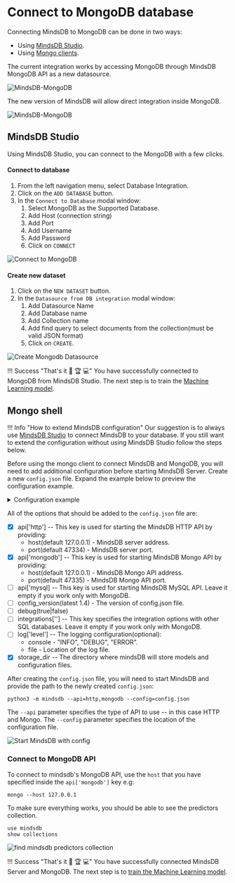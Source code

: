 # Connect to MongoDB database

Connecting MindsDB to MongoDB can be done in two ways:

* Using [MindsDB Studio](#mindsdb-studio).
* Using [Mongo clients](#mongo-shell).

The current integration works by accessing MongoDB through MindsDB MongoDB API as a new datasource.

![MindsDB-MongoDB](/assets/databases/mongodb/mongo-mdb-current.png)

The new version of MindsDB will allow direct integration inside MongoDB.

![MindsDB-MongoDB](/assets/databases/mongodb/mongo-mdb.png)


## MindsDB Studio

Using MindsDB Studio, you can connect to the MongoDB with a few clicks.

#### Connect to database

1. From the left navigation menu, select Database Integration.
2. Click on the `ADD DATABASE` button.
3. In the `Connect to Database` modal window:
    1. Select MongoDB as the Supported Database.
    2. Add Host (connection string)
    3. Add Port
    4. Add Username
    5. Add Password
    6. Click on `CONNECT`


![Connect to MongoDB](/assets/data/mongo/mongo.gif)

#### Create new dataset

1. Click on the `NEW DATASET` button.
2. In the `Datasource from DB integration` modal window:
    1. Add Datasource Name
    2. Add Database name
    3. Add Collection name
    3. Add find query to select documents from the collection(must be valid JSON format)
    4. Click on `CREATE`.

![Create Mongodb Datasource](/assets/data/mongo/mongo-ds.gif)

!!! Success "That's it :tada: :trophy:  :computer:"
    You have successfully connected to MongoDB from MindsDB Studio. The next step is to train the [Machine Learning model](/model/train).


## Mongo shell


!!! Info "How to extend MindsDB configuration"
    Our suggestion is to always use [MindsDB Studio](/datasources/mariadb/#mindsdb-studio) to connect MindsDB to your database. If you still want to extend the configuration without using MindsDB Studio follow the steps below.

Before using the mongo client to connect MindsDB and MongoDB, you will need to add additional configuration before starting MindsDB Server. Create a new `config.json` file. Expand the example below to preview the configuration example.

<details class="success">
   <summary> Configuration example</summary> 
```json
{
    "api": {
        "http": {
            "host": "127.0.0.1",
            "port": "47334"
        },
        "mysql": {}
        "mongodb": {
            "host": "127.0.0.1",
            "port": "47336"
        }
    },
    "config_version": "1.4",
    "debug": true,
    "integrations": {},
    "storage_dir": "/mindsdb_storage"
}
```       
</details>

All of the options that should be added to the `config.json` file are:

* [x] api['http'] -- This key is used for starting the MindsDB HTTP API by providing:
    * host(default 127.0.0.1) - MindsDB server address.
    * port(default 47334) - MindsDB server port.
* [x] api['mongodb'] -- This key is used for starting MindsDB Mongo API by providing:
    * host(default 127.0.0.1) - MindsDB Mongo API address.
    * port(default 47335) - MindsDB Mongo API port.
* [ ] api['mysql] -- This key is used for starting MindsDB MySQL API. Leave it empty if you work only with MongoDB.
* [ ] config_version(latest 1.4) - The version of config.json file. 
* [ ] debug(true|false)
* [ ] integrations[''] -- This key specifies the integration options with other SQL databases. Leave it empty if you work only with MongoDB. 
* [ ] log['level'] -- The logging configuration(optional):
    * console - "INFO", "DEBUG", "ERROR".
    * file - Location of the log file.
* [x] storage_dir -- The directory where mindsDB will store models and configuration files.

After creating the `config.json` file, you will need to start MindsDB and provide the path to the newly created `config.json`:

```
python3 -m mindsdb --api=http,mongodb --config=config.json
```

The `--api` parameter specifies the type of API to use -- in this case HTTP and Mongo. The `--config` parameter specifies the location of the configuration file.

![Start MindsDB with config](/assets/data/mongo/start-mongo.gif)


### Connect to MongoDB API

To connect to mindsdb's MongoDB API, use the `host` that you have specified inside the `api['mongodb']` key e.g:

```
mongo --host 127.0.0.1
```

To make sure everything works, you should be able to see the predictors collection.

```
use mindsdb
show collections
```



![find mindsdb predictors collection](/assets/data/mongo/find-predictors.gif)

!!! Success "That's it :tada: :trophy:  :computer:"
    You have successfully connected MindsDB Server and MongoDB. The next step is to [train the Machine Learning model](/model/mongodb).

